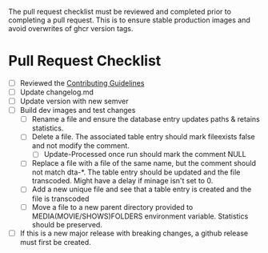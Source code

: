 The pull request checklist must be reviewed and completed prior to completing a pull request. This is to ensure stable production images and avoid overwrites of ghcr version tags.

# Pull Request Checklist
- [ ] Reviewed the [Contributing Guidelines](https://github.com/TheTaylorLee/docker-transcodeautomation/blob/master/contributing.md)
- [ ] Update changelog.md
- [ ] Update version with new semver
- [ ] Build dev images and test changes
    - [ ] Rename a file and ensure the database entry updates paths & retains statistics.
    - [ ] Delete a file. The associated table entry should mark fileexists false and not modify the comment.
        - [ ] Update-Processed once run should mark the comment NULL
    - [ ] Replace a file with a file of the same name, but the comment should not match dta-*. The table entry should be updated and the file transcoded. Might have a delay if minage isn't set to 0.
    - [ ] Add a new unique file and see that a table entry is created and the file is transcoded
    - [ ] Move a file to a new parent directory provided to MEDIA(MOVIE/SHOWS)FOLDERS environment variable. Statistics should be preserved.
- [ ] If this is a new major release with breaking changes, a github release must first be created.